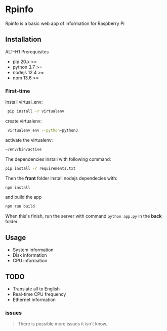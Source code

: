 # Rpinfo

Rpinfo is a basic web app of information for Raspberry Pi

## Installation

ALT-H1 Prerequisites


- pip 20.x >=
- python 3.7 >=
- nodejs 12.4 >=  
- npm 13.6 >=

### First-time

Install virtual_env:

``` bash
 pip install -r virtualenv
```

create virtualenv:

``` bash
 virtualenv env --python=python3
```

activate the virtualenv:

``` bash
~/env/bin/active
```

The dependencies install with following command: 

``` bash
pip install -r requirements.txt
```

Then the **front** folder install nodejs dependecies with:

``` bash
npm install
```

and build the app

``` bash
npm run build
```

When this's finish, run the server with command `python app.py` in the **back** folder.

## Usage

- System information
- Disk information
- CPU information

## TODO

- Translate all to English
- Real-time CPU frequency
- Ethernet information

### issues

> There is possible more issues it isn't know.
